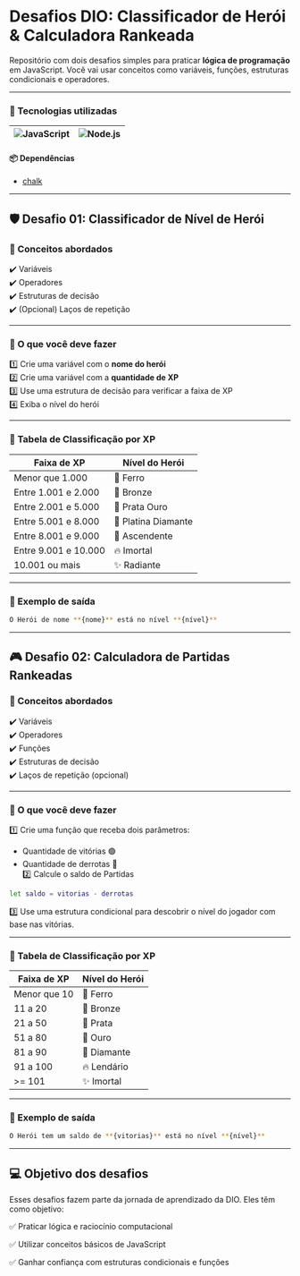
#  Desafios DIO: Classificador de Herói & Calculadora Rankeada

Repositório com dois desafios simples para praticar **lógica de programação** em JavaScript. Você vai usar conceitos como variáveis, funções, estruturas condicionais e operadores.

---
### 🚀 Tecnologias utilizadas
![JavaScript](https://img.shields.io/badge/JavaScript-FBC02D?style=flat-square&logo=javascript&logoColor=black) | ![Node.js](https://img.shields.io/badge/Node.js-3C873A?style=flat-square&logo=nodedotjs&logoColor=white) |
| ---------------------- | --------------------- |


#### 📦 Dependências
- [chalk](https://www.npmjs.com/package/chalk)

---

## 🛡️ Desafio 01: Classificador de Nível de Herói

### 🧰 Conceitos abordados

✔️ Variáveis  
✔️ Operadores  
✔️ Estruturas de decisão  
✔️ (Opcional) Laços de repetição

---

### 🎯 O que você deve fazer

1️⃣ Crie uma variável com o **nome do herói**  
2️⃣ Crie uma variável com a **quantidade de XP**  
3️⃣ Use uma estrutura de decisão para verificar a faixa de XP  
4️⃣ Exiba o nível do herói

---

### 🧮 Tabela de Classificação por XP

| Faixa de XP           | Nível do Herói       |
|------------------------|----------------------|
| Menor que 1.000        | 🏅 Ferro              |
| Entre 1.001 e 2.000    | 🥉 Bronze             |
| Entre 2.001 e 5.000    | 🥈 Prata Ouro         |
| Entre 5.001 e 8.000    | 💎 Platina Diamante   |
| Entre 8.001 e 9.000    | 🚀 Ascendente         |
| Entre 9.001 e 10.000   | 🔥 Imortal            |
| 10.001 ou mais         | ✨ Radiante           |

---

### 💬 Exemplo de saída

```bash
O Herói de nome **{nome}** está no nível **{nível}**
```

---

## 🎮 Desafio 02: Calculadora de Partidas Rankeadas

### 🧰 Conceitos abordados

✔️ Variáveis  
✔️ Operadores  
✔️ Funções  
✔️ Estruturas de decisão  
✔️ Laços de repetição (opcional)  

---

### 🎯 O que você deve fazer

1️⃣ Crie uma função que receba dois parâmetros: 
  - Quantidade de vitórias 🟢
  - Quantidade de derrotas 🔴  
2️⃣ Calcule o saldo de Partidas
  ```bash 
  let saldo = vitorias - derrotas
  ``` 
3️⃣ Use uma estrutura condicional para descobrir o nível do jogador com base nas vitórias.  

---

### 🧮 Tabela de Classificação por XP

| Faixa de XP       | Nível do Herói       |
|-------------------|----------------------|
| Menor que 10      | 🏅  Ferro            |
| 11 a 20           | 🥉 Bronze            |
| 21 a 50           | 🥈 Prata             |
| 51 a 80           | 🥇 Ouro              |
| 81 a 90           | 💎 Diamante          |
| 91 a 100          | 🔥 Lendário           |
| >= 101            | ✨ Imortal           |

---

### 💬 Exemplo de saída

```bash
O Herói tem um saldo de **{vitorias}** está no nível **{nível}**
```

---

## 💻 Objetivo dos desafios
Esses desafios fazem parte da jornada de aprendizado da DIO. Eles têm como objetivo:

✅ Praticar lógica e raciocínio computacional

✅ Utilizar conceitos básicos de JavaScript

✅ Ganhar confiança com estruturas condicionais e funções





